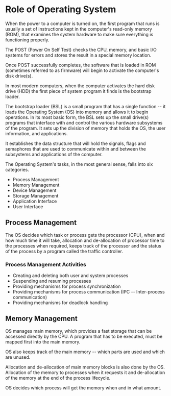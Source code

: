 # Role of Operating System

When the power to a computer is turned on, the first program that runs is usually a set of instructions kept in the computer's read-only memory (ROM), that examines the system hardware to make sure everything is functioning properly.

The POST (Power On Self Test) checks the CPU, memory, and basic I/O systems for errors and stores the result in a special memory location.

Once POST successfully completes, the software that is loaded in ROM (sometimes referred to as firmware) will begin to activate the computer's disk drive(s).

In most modern computers, when the computer activates the hard disk drive (HDD) the first piece of system program it finds is the bootstrap loader.

The bootstrap loader (BSL) is a small program that has a single function -- it loads the Operating System (OS) into memory and allows it to begin operations. In its most basic form, the BSL sets up the small drive(s) programs that interface with and control the various hardware subsystems of the program. It sets up the division of memory that holds the OS, the user information, and applications.

It establishes the data structure that will hold the signals, flags and semaphores that are used to communicate within and between the subsystems and applications of the computer.

The Operating System's tasks, in the most general sense, falls into six categories.

* Process Management
* Memory Management
* Device Management
* Storage Management
* Application Interface
* User Interface

## Process Management

The OS decides which task or process gets the processor (CPU), when and how much time it will take, allocation and de-allocation of processor time to the processes when required, keeps track of the processor and the status of the process by a program called the traffic controller.

### Process Management Activities

* Creating and deleting both user and system processes
* Suspending and resuming processes
* Providing mechanisms for process synchronization
* Providing mechanisms for process communication (IPC -- Inter-process communication)
* Providing mechanisms for deadlock handling

## Memory Management

OS manages main memory, which provides a fast storage that can be accessed directly by the CPU. A program that has to be executed, must be mapped first into the main memory.

OS also keeps track of the main memory -- which parts are used and which are unused.

Allocation and de-allocation of main memory blocks is also done by the OS. Allocation of the memory to processes when it requests it and de-allocation of the memory at the end of the process lifecycle.

OS decides which process will get the memory when and in what amount.
